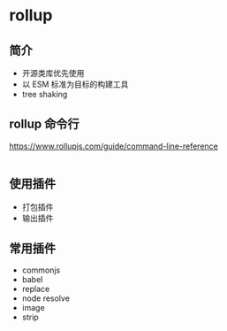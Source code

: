 # rollup

## 简介

-   开源类库优先使用
-   以 ESM 标准为目标的构建工具
-   tree shaking

## rollup 命令行

https://www.rollupjs.com/guide/command-line-reference

```shell

```

## 使用插件

-   打包插件
-   输出插件

## 常用插件

-   commonjs
-   babel
-   replace
-   node resolve
-   image
-   strip
